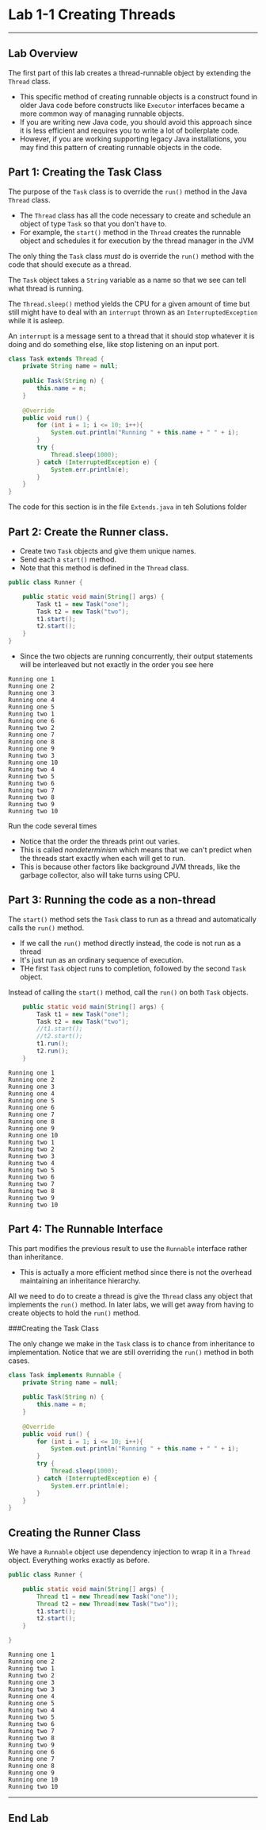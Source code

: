 # Lab 1-1 Creating Threads


---

## Lab Overview

The first part of this lab creates a thread-runnable object by extending the `Thread` class. 
- This specific method of creating runnable objects is a construct found in older Java code before constructs like `Executor` interfaces became a more common way of managing runnable objects.
- If you are writing new Java code, you should avoid this approach since it is less efficient and requires you to write a lot of boilerplate code. 
- However, if you are working supporting legacy Java installations, you may find this pattern of creating runnable objects in the code.


## Part 1: Creating the Task Class

The purpose of the `Task` class is to override the `run()` method in the Java `Thread` class.  
- The `Thread` class has all the code necessary to create and schedule an object of type `Task` so that you don't have to. 
- For example, the `start()` method in the `Thread` creates the runnable object and schedules it for execution by the thread manager in the JVM

The only thing the `Task` class _must_ do is override the `run()` method with the code that should execute as a thread. 

The `Task` object takes a `String` variable as a name so that we see can tell what thread is running.

The `Thread.sleep()` method yields the CPU for a given amount of time but still might have to deal with an `interrupt` thrown as an `InterruptedException` while it is asleep.

An `interrupt` is a message sent to a thread that it should stop whatever it is doing and do something else, like stop listening on an input port.

```java
class Task extends Thread {
	private String name = null;
	
	public Task(String n) {
		this.name = n;
	}
	
	@Override
	public void run() {
		for (int i = 1; i <= 10; i++){
			System.out.println("Running " + this.name + " " + i);
		}
		try {
			Thread.sleep(1000);
		} catch (InterruptedException e) {
			System.err.println(e);
		}
	}
}

```

The code for this section is in the file `Extends.java` in teh Solutions folder



## Part 2: Create the Runner class.

- Create two `Task` objects and give them unique names. 
- Send each a `start()` method. 
- Note that this method is defined in the `Thread` class.

```java
public class Runner {

	public static void main(String[] args) {
		Task t1 = new Task("one");
		Task t2 = new Task("two");
		t1.start();
		t2.start();
	}
}
```

- Since the two objects are running concurrently, their output statements will be interleaved but not exactly in the order you see here

```console
Running one 1
Running one 2
Running one 3
Running one 4
Running one 5
Running two 1
Running one 6
Running two 2
Running one 7
Running one 8
Running one 9
Running two 3
Running one 10
Running two 4
Running two 5
Running two 6
Running two 7
Running two 8
Running two 9
Running two 10
```

Run the code several times
- Notice that the order the threads print out varies. 
- This is called _nondeterminism_ which means that we can't predict when the threads start exactly when each will get to run. 
- This is because other factors like background JVM threads, like the garbage collector, also will take turns using CPU.

## Part 3: Running the code as a non-thread

The `start()` method sets the `Task` class to run as a thread and automatically calls the `run()` method. 
- If we call the `run()` method directly instead, the code is not run as a thread
- It's just run as an ordinary sequence of execution.
- THe first `Task` object runs to completion, followed by the second `Task` object.

Instead of calling the `start()` method, call the `run()` on both `Task` objects.

```java
	public static void main(String[] args) {
		Task t1 = new Task("one");
		Task t2 = new Task("two");
		//t1.start();
		//t2.start();
		t1.run();
		t2.run();
	}
```
```console
Running one 1
Running one 2
Running one 3
Running one 4
Running one 5
Running one 6
Running one 7
Running one 8
Running one 9
Running one 10
Running two 1
Running two 2
Running two 3
Running two 4
Running two 5
Running two 6
Running two 7
Running two 8
Running two 9
Running two 10
```

## Part 4: The Runnable Interface

This part modifies the previous result to use the `Runnable` interface rather than inheritance. 
- This is actually a more efficient method since there is not the overhead maintaining an inheritance hierarchy.

All we need to do to create a thread is give the `Thread` class any object that implements the `run()` method. In later labs, we will get away from having to create objects to hold the `run()` method.

###Creating the Task Class

The only change we make in the `Task` class is to chance from inheritance to implementation. Notice that we are still overriding the `run()` method in both cases.

```java
class Task implements Runnable {
	private String name = null;
	
	public Task(String n) {
		this.name = n;
	}
	
	@Override
	public void run() {
		for (int i = 1; i <= 10; i++){
			System.out.println("Running " + this.name + " " + i);
		}
		try {
			Thread.sleep(1000);
		} catch (InterruptedException e) {
			System.err.println(e);
		}
	}
}

```



##  Creating the Runner Class

We have a `Runnable` object use dependency injection to wrap it in a `Thread` object. Everything works exactly as before.

```java
public class Runner {

	public static void main(String[] args) {
		Thread t1 = new Thread(new Task("one"));
		Thread t2 = new Thread(new Task("two"));
		t1.start();
		t2.start();
	}

}
```
```console
Running one 1
Running one 2
Running two 1
Running two 2
Running one 3
Running two 3
Running one 4
Running one 5
Running two 4
Running two 5
Running two 6
Running two 7
Running two 8
Running two 9
Running one 6
Running one 7
Running one 8
Running one 9
Running one 10
Running two 10

```



---
## End Lab



